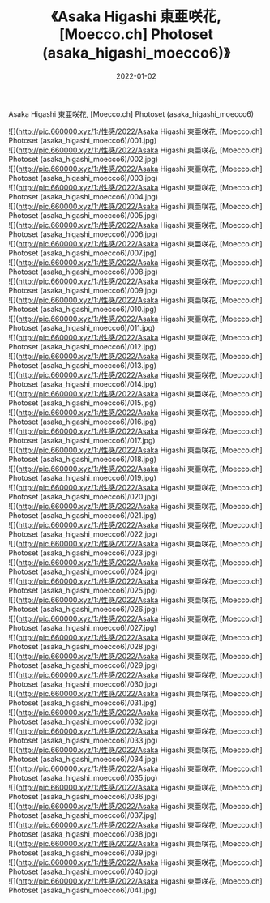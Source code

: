 ﻿---
layout: post
title:  《Asaka Higashi 東亜咲花, [Moecco.ch] Photoset (asaka_higashi_moecco6)》
date:   2022-01-02
img: http://pic.660000.xyz/1:/性感/2022/Asaka Higashi 東亜咲花, [Moecco.ch] Photoset (asaka_higashi_moecco6)/000.jpg
categories: [美女, 清纯, 唯美]
---

Asaka Higashi 東亜咲花, [Moecco.ch] Photoset (asaka_higashi_moecco6)

  ![](http://pic.660000.xyz/1:/性感/2022/Asaka Higashi 東亜咲花, [Moecco.ch] Photoset (asaka_higashi_moecco6)/001.jpg) <br> ![](http://pic.660000.xyz/1:/性感/2022/Asaka Higashi 東亜咲花, [Moecco.ch] Photoset (asaka_higashi_moecco6)/002.jpg) <br> ![](http://pic.660000.xyz/1:/性感/2022/Asaka Higashi 東亜咲花, [Moecco.ch] Photoset (asaka_higashi_moecco6)/003.jpg) <br> ![](http://pic.660000.xyz/1:/性感/2022/Asaka Higashi 東亜咲花, [Moecco.ch] Photoset (asaka_higashi_moecco6)/004.jpg) <br> ![](http://pic.660000.xyz/1:/性感/2022/Asaka Higashi 東亜咲花, [Moecco.ch] Photoset (asaka_higashi_moecco6)/005.jpg) <br> ![](http://pic.660000.xyz/1:/性感/2022/Asaka Higashi 東亜咲花, [Moecco.ch] Photoset (asaka_higashi_moecco6)/006.jpg) <br> ![](http://pic.660000.xyz/1:/性感/2022/Asaka Higashi 東亜咲花, [Moecco.ch] Photoset (asaka_higashi_moecco6)/007.jpg) <br> ![](http://pic.660000.xyz/1:/性感/2022/Asaka Higashi 東亜咲花, [Moecco.ch] Photoset (asaka_higashi_moecco6)/008.jpg) <br> ![](http://pic.660000.xyz/1:/性感/2022/Asaka Higashi 東亜咲花, [Moecco.ch] Photoset (asaka_higashi_moecco6)/009.jpg) <br> ![](http://pic.660000.xyz/1:/性感/2022/Asaka Higashi 東亜咲花, [Moecco.ch] Photoset (asaka_higashi_moecco6)/010.jpg) <br> ![](http://pic.660000.xyz/1:/性感/2022/Asaka Higashi 東亜咲花, [Moecco.ch] Photoset (asaka_higashi_moecco6)/011.jpg) <br> ![](http://pic.660000.xyz/1:/性感/2022/Asaka Higashi 東亜咲花, [Moecco.ch] Photoset (asaka_higashi_moecco6)/012.jpg) <br> ![](http://pic.660000.xyz/1:/性感/2022/Asaka Higashi 東亜咲花, [Moecco.ch] Photoset (asaka_higashi_moecco6)/013.jpg) <br> ![](http://pic.660000.xyz/1:/性感/2022/Asaka Higashi 東亜咲花, [Moecco.ch] Photoset (asaka_higashi_moecco6)/014.jpg) <br> ![](http://pic.660000.xyz/1:/性感/2022/Asaka Higashi 東亜咲花, [Moecco.ch] Photoset (asaka_higashi_moecco6)/015.jpg) <br> ![](http://pic.660000.xyz/1:/性感/2022/Asaka Higashi 東亜咲花, [Moecco.ch] Photoset (asaka_higashi_moecco6)/016.jpg) <br> ![](http://pic.660000.xyz/1:/性感/2022/Asaka Higashi 東亜咲花, [Moecco.ch] Photoset (asaka_higashi_moecco6)/017.jpg) <br> ![](http://pic.660000.xyz/1:/性感/2022/Asaka Higashi 東亜咲花, [Moecco.ch] Photoset (asaka_higashi_moecco6)/018.jpg) <br> ![](http://pic.660000.xyz/1:/性感/2022/Asaka Higashi 東亜咲花, [Moecco.ch] Photoset (asaka_higashi_moecco6)/019.jpg) <br> ![](http://pic.660000.xyz/1:/性感/2022/Asaka Higashi 東亜咲花, [Moecco.ch] Photoset (asaka_higashi_moecco6)/020.jpg) <br> ![](http://pic.660000.xyz/1:/性感/2022/Asaka Higashi 東亜咲花, [Moecco.ch] Photoset (asaka_higashi_moecco6)/021.jpg) <br> ![](http://pic.660000.xyz/1:/性感/2022/Asaka Higashi 東亜咲花, [Moecco.ch] Photoset (asaka_higashi_moecco6)/022.jpg) <br> ![](http://pic.660000.xyz/1:/性感/2022/Asaka Higashi 東亜咲花, [Moecco.ch] Photoset (asaka_higashi_moecco6)/023.jpg) <br> ![](http://pic.660000.xyz/1:/性感/2022/Asaka Higashi 東亜咲花, [Moecco.ch] Photoset (asaka_higashi_moecco6)/024.jpg) <br> ![](http://pic.660000.xyz/1:/性感/2022/Asaka Higashi 東亜咲花, [Moecco.ch] Photoset (asaka_higashi_moecco6)/025.jpg) <br> ![](http://pic.660000.xyz/1:/性感/2022/Asaka Higashi 東亜咲花, [Moecco.ch] Photoset (asaka_higashi_moecco6)/026.jpg) <br> ![](http://pic.660000.xyz/1:/性感/2022/Asaka Higashi 東亜咲花, [Moecco.ch] Photoset (asaka_higashi_moecco6)/027.jpg) <br> ![](http://pic.660000.xyz/1:/性感/2022/Asaka Higashi 東亜咲花, [Moecco.ch] Photoset (asaka_higashi_moecco6)/028.jpg) <br> ![](http://pic.660000.xyz/1:/性感/2022/Asaka Higashi 東亜咲花, [Moecco.ch] Photoset (asaka_higashi_moecco6)/029.jpg) <br> ![](http://pic.660000.xyz/1:/性感/2022/Asaka Higashi 東亜咲花, [Moecco.ch] Photoset (asaka_higashi_moecco6)/030.jpg) <br> ![](http://pic.660000.xyz/1:/性感/2022/Asaka Higashi 東亜咲花, [Moecco.ch] Photoset (asaka_higashi_moecco6)/031.jpg) <br> ![](http://pic.660000.xyz/1:/性感/2022/Asaka Higashi 東亜咲花, [Moecco.ch] Photoset (asaka_higashi_moecco6)/032.jpg) <br> ![](http://pic.660000.xyz/1:/性感/2022/Asaka Higashi 東亜咲花, [Moecco.ch] Photoset (asaka_higashi_moecco6)/033.jpg) <br> ![](http://pic.660000.xyz/1:/性感/2022/Asaka Higashi 東亜咲花, [Moecco.ch] Photoset (asaka_higashi_moecco6)/034.jpg) <br> ![](http://pic.660000.xyz/1:/性感/2022/Asaka Higashi 東亜咲花, [Moecco.ch] Photoset (asaka_higashi_moecco6)/035.jpg) <br> ![](http://pic.660000.xyz/1:/性感/2022/Asaka Higashi 東亜咲花, [Moecco.ch] Photoset (asaka_higashi_moecco6)/036.jpg) <br> ![](http://pic.660000.xyz/1:/性感/2022/Asaka Higashi 東亜咲花, [Moecco.ch] Photoset (asaka_higashi_moecco6)/037.jpg) <br> ![](http://pic.660000.xyz/1:/性感/2022/Asaka Higashi 東亜咲花, [Moecco.ch] Photoset (asaka_higashi_moecco6)/038.jpg) <br> ![](http://pic.660000.xyz/1:/性感/2022/Asaka Higashi 東亜咲花, [Moecco.ch] Photoset (asaka_higashi_moecco6)/039.jpg) <br> ![](http://pic.660000.xyz/1:/性感/2022/Asaka Higashi 東亜咲花, [Moecco.ch] Photoset (asaka_higashi_moecco6)/040.jpg) <br> ![](http://pic.660000.xyz/1:/性感/2022/Asaka Higashi 東亜咲花, [Moecco.ch] Photoset (asaka_higashi_moecco6)/041.jpg) <br>